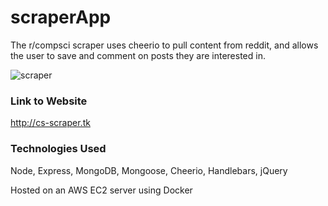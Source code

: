 # scraperApp

The r/compsci scraper uses cheerio to pull content from reddit, and allows the user to save and comment on posts they are interested in.

![scraper](https://libby.tech/images/learncs.png)


### Link to Website
http://cs-scraper.tk

### Technologies Used
Node, Express, MongoDB, Mongoose, Cheerio, Handlebars, jQuery

Hosted on an AWS EC2 server using Docker


